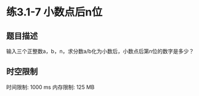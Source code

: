 # 练3.1-7 小数点后n位

## 题目描述

输入三个正整数a，b，n，求分数a/b化为小数后，小数点后第n位的数字是多少？

## 时空限制

时间限制: 1000 ms
内存限制: 125 MB
